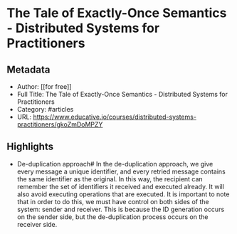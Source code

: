 # The Tale of Exactly-Once Semantics - Distributed Systems for Practitioners

## Metadata
- Author: [[for free]]
- Full Title: The Tale of Exactly-Once Semantics - Distributed Systems for Practitioners
- Category: #articles
- URL: https://www.educative.io/courses/distributed-systems-practitioners/gkoZmDoMPZY

## Highlights
- De-duplication approach# In the de-duplication approach, we give every message a unique identifier, and every retried message contains the same identifier as the original. In this way, the recipient can remember the set of identifiers it received and executed already. It will also avoid executing operations that are executed. It is important to note that in order to do this, we must have control on both sides of the system: sender and receiver. This is because the ID generation occurs on the sender side, but the de-duplication process occurs on the receiver side.
